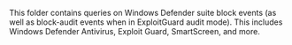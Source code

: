  This folder contains queries on Windows Defender suite block events (as well as block-audit events when in ExploitGuard audit mode).
 This includes Windows Defender Antivirus, Exploit Guard, SmartScreen, and more.
